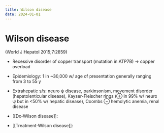 ```yaml
---
title: Wilson disease
date: 2024-01-01
---
```


# Wilson disease

(World J Hepatol 2015;7:2859)

- Recessive disorder of copper transport (mutation in ATP7B) → copper overload

- Epidemiology: 1 in ~30,000 w/ age of presentation generally ranging from 3 to 55 y

- Extrahepatic s/s: neuro ψ disease, parkinsonism, movement disorder (hepatolenticular disease), Kayser-Fleischer rings (⊕ in 99% w/ neuro ψ but in <50% w/ hepatic disease), Coombs ⊖ hemolytic anemia, renal disease

- [[Dx-Wilson disease]]:

- [[Treatment-Wilson disease]]:
